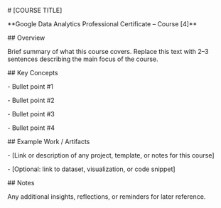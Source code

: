 \# \[COURSE TITLE]



\*\*Google Data Analytics Professional Certificate – Course \[4]\*\*



\## Overview

Brief summary of what this course covers. Replace this text with 2–3 sentences describing the main focus of the course.



\## Key Concepts

\- Bullet point #1

\- Bullet point #2

\- Bullet point #3

\- Bullet point #4



\## Example Work / Artifacts

\- \[Link or description of any project, template, or notes for this course]

\- \[Optional: link to dataset, visualization, or code snippet]



\## Notes

Any additional insights, reflections, or reminders for later reference.


